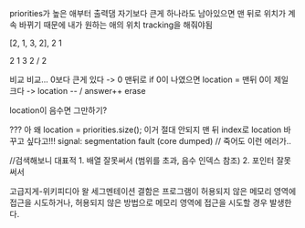 priorities가 높은 애부터 출력댐
자기보다 큰게 하나라도 남아있으면 맨 뒤로
위치가 계속 바뀌기 때문에 내가 원하는 애의 위치 tracking을 해줘야됨

[2, 1, 3, 2], 2
1

2 1 3 2 / 2

비교 비교... 
    0보다 큰게 있다 ->
        0 맨뒤로
        if 0이 나였으면 location = 맨뒤
    0이 제일 크다 ->
        location -- / answer++
erase

location이 음수면 그만하기?


??? 아 왜 location = priorities.size(); 이거 절대 안되지 맨 뒤 index로 location 바꾸고 싶다고!!!
signal: segmentation fault (core dumped) // 죽어도 이런 에러가..

//검색해보니
대표적
    1. 배열 잘못써서 (범위를 초과, 음수 인덱스 참조)
    2. 포인터 잘못써서


고급지게-위키피디아 왈
    세그멘테이션 결함은 
    프로그램이 허용되지 않은 메모리 영역에 접근을 시도하거나, 
    허용되지 않은 방법으로 메모리 영역에 접근을 시도할 경우 발생한다.